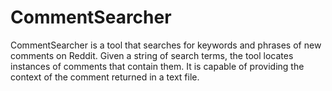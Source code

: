 ﻿# CommentSearcher
CommentSearcher is a tool that searches for keywords and phrases of new comments on Reddit. Given a string of search terms, the tool locates instances of comments that contain them. It is capable of providing the context of the comment returned in a text file.
